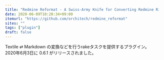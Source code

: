 ```yaml
---
title: "Redmine Reformat - A Swiss-Army Knife for Converting Redmine Rich Text Data"
date: 2020-06-09T10:20:34+09:00
itemurl: "https://github.com/orchitech/redmine_reformat"
sites: ""
tags: ["plugin"]
draft: false
---
```


Textile ⇄ Markdown の変換などを行うrakeタスクを提供するプラグイン。2020年6月3日に 0.6.1 がリリースされました。
